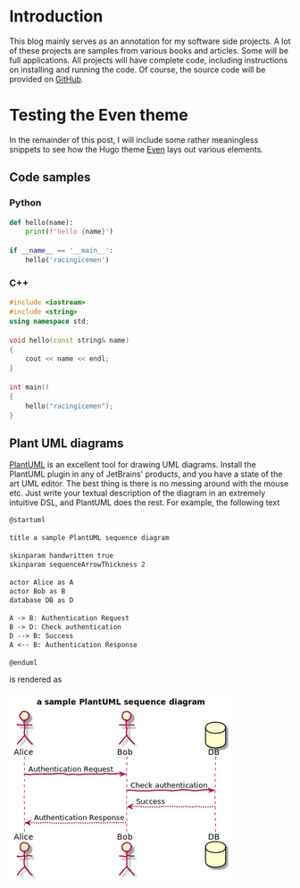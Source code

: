 # Introduction

This blog mainly serves as an annotation for my software side projects. A lot of these projects are samples
from various books and articles. Some will be full applications. All projects will have complete code, 
including instructions on installing and running the code. Of course, the source code will be provided on 
[GitHub](https://github.com/racingicemen).

# Testing the Even theme
In the remainder of this post, I will include some rather meaningless snippets to see how the Hugo theme
[Even](https://github.com/olOwOlo/hugo-theme-even) lays out various elements.

## Code samples

### Python
```python
def hello(name):
    print(f'hello {name}')

if __name__ == '__main__':
    hello('racingicemen')
```

### C++
```cpp
#include <iostream>
#include <string>
using namespace std;

void hello(const string& name)
{
    cout << name << endl;
}

int main()
{
    hello("racingicemen");
}
```

## Plant UML diagrams
[PlantUML](http://plantuml.com) is an excellent tool for drawing UML diagrams. Install the PlantUML plugin 
in any of JetBrains' products, and you have a state of the art UML editor. The best thing is there is no 
messing around with the mouse etc. Just write your textual description of the diagram in an extremely 
intuitive DSL, and PlantUML does the rest. For example, the following text

```
@startuml

title a sample PlantUML sequence diagram

skinparam handwritten true
skinparam sequenceArrowThickness 2

actor Alice as A
actor Bob as B
database DB as D

A -> B: Authentication Request
B -> D: Check authentication
D --> B: Success
A <-- B: Authentication Response

@enduml
```

is rendered as

![image](/static/test.png)